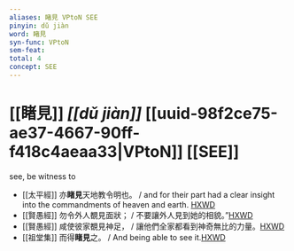 ```yaml
---
aliases: 睹見 VPtoN SEE
pinyin: dǔ jiàn
word: 睹見
syn-func: VPtoN
sem-feat: 
total: 4
concept: SEE 
---
```

# [[睹見]] *[[dǔ jiàn]]*  [[uuid-98f2ce75-ae37-4667-90ff-f418c4aeaa33|VPtoN]] [[SEE]]
see, be witness to
 - [[太平經]] 亦**睹見**天地教令明也。
                     / and for their part had a clear insight into the commandments of heaven and earth. [HXWD](https://hxwd.org/textview.html?location=KR5e0001_tls_004-1a.3724)
 - [[賢愚經]] 勿令外人覩見面狀； / 不要讓外人見到她的相貌。”[HXWD](https://hxwd.org/textview.html?location=KR6b0059_T_002-0357c.7)
 - [[賢愚經]] 咸使彼家覩見神足， / 讓他們全家都看到神奇無比的力量。[HXWD](https://hxwd.org/textview.html?location=KR6b0059_T_002-0358b.13)
 - [[祖堂集]] 而得**睹見**之。 / And being able to see it.[HXWD](https://hxwd.org/textview.html?location=KR6q0002_Yan_001-1034a.31)